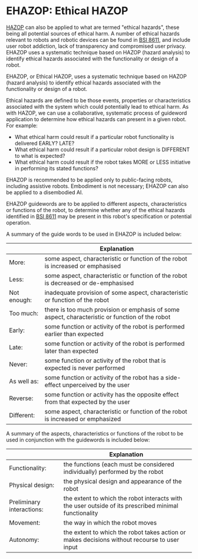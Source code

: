 # EHAZOP: Ethical HAZOP

[HAZOP](https://en.wikipedia.org/wiki/Hazard_and_operability_study) can also be applied to what are termed "ethical hazards", these being all potential sources of ethical harm. A number of ethical hazards relevant to robots and robotic devices can be found in [BSI 8611](https://standardsdevelopment.bsigroup.com/projects/9021-05777), and include user robot addiction, lack of transparency and compromised user privacy. EHAZOP uses a systematic technique based on HAZOP (hazard analysis) to identify ethical hazards associated with the functionality or design of a robot.

EHAZOP, or Ethical HAZOP, uses a systematic technique based on HAZOP (hazard analysis) to identify ethical hazards associated with the functionality or design of a robot.

Ethical hazards are defined to be those events, properties or characteristics associated with the system which could potentially lead to ethical harm. As with HAZOP, we can use a collaborative, systematic process of guideword application to determine how ethical hazards can present in a given robot. For example:
- What ethical harm could result if a particular robot functionality is delivered EARLY? LATE?
- What ethical harm could result if a particular robot design is DIFFERENT to what is expected?
- What ethical harm could result if the robot takes MORE or LESS initiative in performing its stated functions?

EHAZOP is recommended to be applied only to public-facing robots, including assistive robots. Embodiment is not necessary; EHAZOP can also be applied to a disembodied AI.

EHAZOP guidewords are to be applied to different aspects, characteristics or functions of the robot, to determine whether any of the ethical hazards identified in [BSI 8611](https://standardsdevelopment.bsigroup.com/projects/9021-05777) may be present in this robot's specification or potential operation.

A summary of the guide words to be used in EHAZOP is included below:

|  | Explanation |
| --- | --- |
| More:  | some aspect, characteristic or function of the robot is increased or emphasised |
| Less:  | some aspect, characteristic or function of the robot is decreased or de-emphasised |
| Not enough:  | inadequate provision of some aspect, characteristic or function of the robot |
| Too much:  | there is too much provision or emphasis of some aspect, characteristic or function of the robot |
| Early:  | some function or activity of the robot is performed earlier than expected |
| Late:  | some function or activity of the robot is performed later than expected |
| Never:  | some function or activity of the robot that is expected is never performed |
| As well as:  | some function or activity of the robot has a side-effect unperceived by the user |
| Reverse:  | some function or activity has the opposite effect from that expected by the user |
| Different:  | some aspect, characteristic or function of the robot is increased or emphasized |


A summary of the aspects, characteristics or functions of the robot to be used in conjunction with the guidewords is included below:

|  | Explanation |
| --- | --- |
| Functionality:  | the functions (each must be considered individually) performed by the robot |
| Physical design:  | the physical design and appearance of the robot |
| Preliminary interactions:  | the extent to which the robot interacts with the user outside of its prescribed minimal functionality |
| Movement:  | the way in which the robot moves |
| Autonomy:  | the extent to which the robot takes action or makes decisions without recourse to user input |
